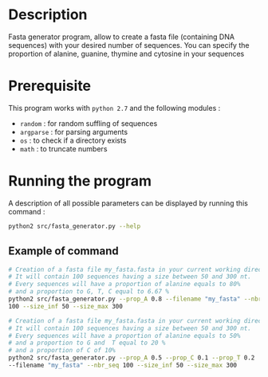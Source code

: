 # Description

Fasta generator program, allow to create a fasta file (containing DNA sequences) with your desired number of sequences.
You can specify the proportion of alanine, guanine, thymine and cytosine in your sequences

# Prerequisite

This program works with `python 2.7` and the following modules :
* `random` : for random suffling of sequences
* `argparse` : for parsing arguments
* `os` : to check if a directory exists
* `math` : to truncate numbers

# Running the program

A description of all possible parameters can be displayed by running this command :

```sh
python2 src/fasta_generator.py --help
```

## Example of command

```sh
# Creation of a fasta file my_fasta.fasta in your current working directory
# It will contain 100 sequences having a size between 50 and 300 nt.
# Every sequences will have a proportion of alanine equals to 80%
# and a proportion to G, T, C equal to 6.67 %
python2 src/fasta_generator.py --prop_A 0.8 --filename "my_fasta" --nbr_seq
100 --size_inf 50 --size_max 300

# Creation of a fasta file my_fasta.fasta in your current working directory
# It will contain 100 sequences having a size between 50 and 300 nt.
# Every sequences will have a proportion of alanine equals to 50%
# and a proportion to G and  T equal to 20 %
# and a proportion of C of 10%
python2 src/fasta_generator.py --prop_A 0.5 --prop_C 0.1 --prop_T 0.2
--filename "my_fasta" --nbr_seq 100 --size_inf 50 --size_max 300

```
